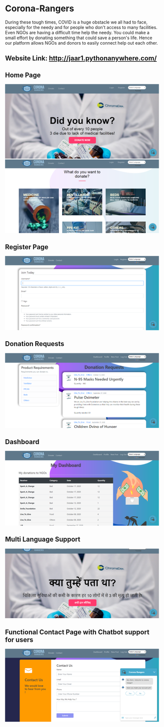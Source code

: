 # Corona-Rangers
During these tough times, COVID is a huge obstacle we all had to face, especially for the needy and for people who don't access to many facilities. Even NGOs are having a difficult time help the needy. You could make a small effort by donating something that could save a person's life. Hence our platform allows NGOs and donors to easily connect help out each other.<br>

## Website Link: http://jaar1.pythonanywhere.com/

## Home Page
<img src='images/1.png' >
<img src='images/2.png' >

## Register Page
<img src='images/3.png' >

## Donation Requests
<img src='images/4.png' >

## Dashboard
<img src='images/5.png'  >

## Multi Language Support
<img src='images/6.png'  >

## Functional Contact Page with Chatbot support for users
<img src='images/7.png'  >
